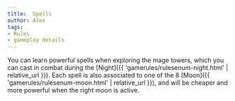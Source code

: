 ```yaml
---
title:  Spells
author: Alex
tags:
- Rules
- gameplay details
---                               
```






You can learn powerful spells when exploring the mage towers, which you can cast in combat during the [Night]({{ 'gamerules/rulesenum-night.html' | relative_url }}). Each spell is also associated to one of the 8 [Moon]({{ 'gamerules/rulesenum-moon.html' | relative_url }}), and will be cheaper and more powerful when the right moon is active.


